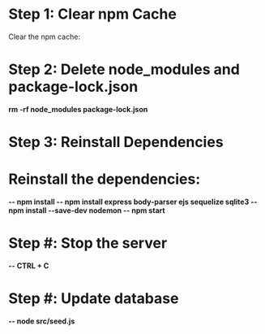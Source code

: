 # Step 1: Clear npm Cache
Clear the npm cache:
# Step 2: Delete node_modules and package-lock.json
<b> rm -rf node_modules package-lock.json
# Step 3: Reinstall Dependencies
# Reinstall the dependencies:
-- npm install
-- npm install express body-parser ejs sequelize sqlite3
-- npm install --save-dev nodemon
-- npm start
# Step #: Stop the server
-- CTRL + C
# Step #: Update database
-- node src/seed.js
